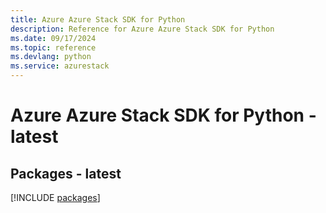 ```yaml
---
title: Azure Azure Stack SDK for Python
description: Reference for Azure Azure Stack SDK for Python
ms.date: 09/17/2024
ms.topic: reference
ms.devlang: python
ms.service: azurestack
---
```

# Azure Azure Stack SDK for Python - latest
## Packages - latest
[!INCLUDE [packages](azure-stack-index.md)]